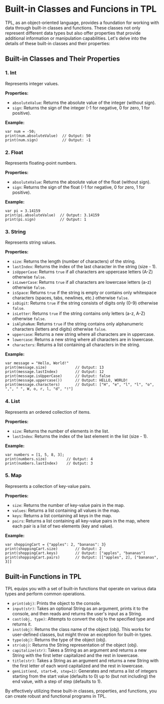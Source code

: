 # Built-in Classes and Funcions in TPL
TPL, as an object-oriented language, provides a foundation for working with data through built-in classes and functions. These classes not only represent different data types but also offer properties that provide additional information or manipulation capabilities. Let's delve into the details of these built-in classes and their properties:

## Built-in Classes and Their Properties

### 1. Int
Represents integer values.

**Properties:**
- `absoluteValue`: Returns the absolute value of the integer (without sign).
- `sign`: Returns the sign of the integer (-1 for negative, 0 for zero, 1 for positive).

**Example:**
```
var num = -50;
print(num.absoluteValue)  // Output: 50
print(num.sign)           // Output: -1
```

### 2. Float
Represents floating-point numbers.

**Properties:**
- `absoluteValue`: Returns the absolute value of the float (without sign).
- `sign`: Returns the sign of the float (-1 for negative, 0 for zero, 1 for positive).

**Example:**
```
var pi = 3.14159
print(pi.absoluteValue)  // Output: 3.14159
print(pi.sign)           // Output: 1
```

### 3. String
Represents string values.

**Properties:**
- `size`: Returns the length (number of characters) of the string.
- `lastIndex`: Returns the index of the last character in the string (size - 1).
- `isUpperCase`: Returns `true` if all characters are uppercase letters (A-Z) otherwise `false`.
- `isLowerCase`: Returns `true` if all characters are lowercase letters (a-z) otherwise `false`.
- `isSpace`: Returns `true` if the string is empty or contains only whitespace characters (spaces, tabs, newlines, etc.) otherwise `false`.
- `isDigit`: Returns `true` if the string consists of digits only (0-9) otherwise `false`.
- `isLetter`: Returns `true` if the string contains only letters (a-z, A-Z) otherwise `false`.
- `isAlphaNum`: Returns `true` if the string contains only alphanumeric characters (letters and digits) otherwise `false`.
- `uppercase`: Returns a new string where all characters are in uppercase.
- `lowercase`: Returns a new string where all characters are in lowercase.
- `characters`: Returns a list containing all characters in the string.

**Example:**
```
var message = "Hello, World!"
print(message.size)             // Output: 13
print(message.lastIndex)        // Output: 12
print(message.isUpperCase)      // Output: false
print(message.uppercase())      // Output: HELLO, WORLD!
print(message.characters)       // Output: ["H", "e", "l", "l", "o", ",", " ", W, o, r, l, "d", "!"]
```

### 4. List
Represents an ordered collection of items.

**Properties:**
- `size`: Returns the number of elements in the list.
- `lastIndex`: Returns the index of the last element in the list (size - 1).

**Example:**
```
var numbers = [1, 5, 8, 3];
print(numbers.size)         // Output: 4
print(numbers.lastIndex)    // Output: 3
```

### 5. Map
Represents a collection of key-value pairs.

**Properties:**
- `size`: Returns the number of key-value pairs in the map.
- `values`: Returns a list containing all values in the map.
- `keys`: Returns a list containing all keys in the map.
- `pairs`: Returns a list containing all key-value pairs in the map, where each pair is a list of two elements (key and value).

**Example:**
```
var shoppingCart = {"apples": 2, "bananas": 3}
print(shoppingCart.size)        // Output: 2
print(shoppingCart.keys)        // Output: ["apples", "bananas"]
print(shoppingCart.pairs)       // Output: [["apples", 2], ["bananas", 3]]
```

## Built-in Functions in TPL
TPL equips you with a set of built-in functions that operate on various data types and perform common operations.

- `print(obj)`: Prints the object to the console.
- `input(str)`: Takes an optional String as an argument, prints it to the console, and then reads and returns the user's input as a String.
- `cast(obj, type)`: Attempts to convert the obj to the specified type and returns it.
- `inst(obj)`: Returns the class name of the object (obj). This works for user-defined classes, but might throw an exception for built-in types.
- `type(obj)`: Returns the type of the object (obj).
- `str(obj)`: Returns the String representation of the object (obj).
- `capitalize(str)`: Takes a String as an argument and returns a new String with the first letter capitalized and the rest in lowercase.
- `title(str)`: Takes a String as an argument and returns a new String with the first letter of each word capitalized and the rest in lowercase.
- `genList(end, start=0, step=1)`: Generates and returns a list of integers starting from the start value (defaults to 0) up to (but not including) the end value, with a step of step (defaults to 1).

By effectively utilizing these built-in classes, properties, and functions, you can create robust and functional programs in TPL.